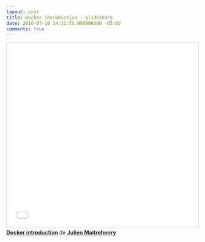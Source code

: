 ```yaml
---
layout: post
title: Docker Introduction - Slideshare
date: 2016-07-10 14:11:58.000000000 -05:00
comments: true
---
```


<iframe src="//www.slideshare.net/slideshow/embed_code/key/pHVHPF1RcDbtL4" width="595" height="485" frameborder="0" marginwidth="0" marginheight="0" scrolling="no" style="border:1px solid #CCC; border-width:1px; margin-bottom:5px; max-width: 100%;" allowfullscreen> </iframe> <div style="margin-bottom:5px"> <strong> <a href="//www.slideshare.net/JulienMaitrehenry/docker-introduction-63592622" title="Docker introduction" target="_blank">Docker introduction</a> </strong> de <strong><a href="//www.slideshare.net/JulienMaitrehenry" target="_blank">Julien Maitrehenry</a></strong> </div>
